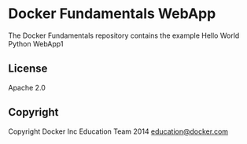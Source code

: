 Docker Fundamentals WebApp
==========================

The Docker Fundamentals repository contains the example Hello World Python WebApp1

## License

Apache 2.0

## Copyright

Copyright Docker Inc Education Team 2014 <education@docker.com>
